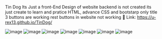 Tin Dog
Its Just a front-End Design of website backend is not created its just create to learn and pratice HTML, advance CSS and bootstarp
only title 3 buttons are working rest buttons in website not working 🛑
Link: https://u-rex13.github.io/TinDog/

![image](https://user-images.githubusercontent.com/109918405/216751895-7849b8f3-dad1-4afa-b491-0e9093542513.png)
![image](https://user-images.githubusercontent.com/109918405/216751909-3305d7ed-1638-4a02-9645-be056db13dba.png)
![image](https://user-images.githubusercontent.com/109918405/216751925-fbbb141b-812e-48cd-a854-57d52a0d0fc3.png)
![image](https://user-images.githubusercontent.com/109918405/216751939-50cdeefa-c716-4eba-a6d9-f720f6d5aa96.png)
![image](https://user-images.githubusercontent.com/109918405/216751946-9f7c03e3-d2e9-4c0b-b805-19aa99dddc1b.png)
![image](https://user-images.githubusercontent.com/109918405/216751957-5a5a6c3a-dfef-4705-a188-bcf5cad6c8da.png)
![image](https://user-images.githubusercontent.com/109918405/216751970-c13e1bee-1525-4a65-aa47-fc92a6de1f05.png)
